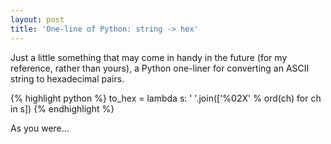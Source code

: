 ```yaml
---
layout: post
title: 'One-line of Python: string -> hex'
---
```





Just a little something that may come in handy in the future (for my reference,
rather than yours), a Python one-liner for converting an ASCII string to
hexadecimal pairs.


{% highlight python %}
to_hex = lambda s: ' '.join(['%02X' % ord(ch) for ch in s])
{% endhighlight %}


As you were...



